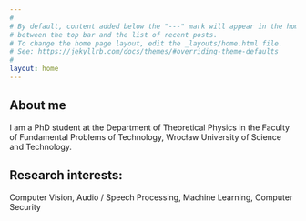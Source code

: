 ```yaml
---
#
# By default, content added below the "---" mark will appear in the home page
# between the top bar and the list of recent posts.
# To change the home page layout, edit the _layouts/home.html file.
# See: https://jekyllrb.com/docs/themes/#overriding-theme-defaults
#
layout: home
---
```



## About me

I am a PhD student at the Department of Theoretical Physics in the Faculty of Fundamental Problems of Technology, Wrocław University of Science and Technology.

## Research interests:

Computer Vision, Audio / Speech Processing, Machine Learning, Computer Security

